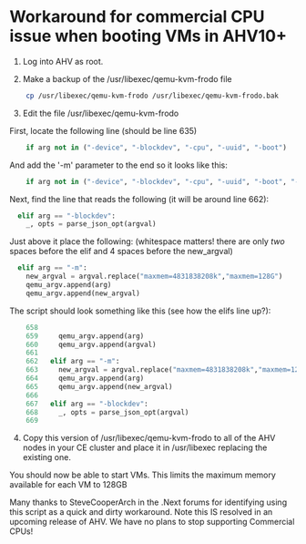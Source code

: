# Workaround for commercial CPU issue when booting VMs in AHV10+

1. Log into AHV as root.   

2. Make a backup of the /usr/libexec/qemu-kvm-frodo file

```bash
    cp /usr/libexec/qemu-kvm-frodo /usr/libexec/qemu-kvm-frodo.bak
```

3. Edit the file /usr/libexec/qemu-kvm-frodo 

First, locate the following line (should be line 635)

```python
    if arg not in ("-device", "-blockdev", "-cpu", "-uuid", "-boot")
```

And add the '-m' parameter to the end so it looks like this:

```python
    if arg not in ("-device", "-blockdev", "-cpu", "-uuid", "-boot", "-m")
```

Next, find the line that reads the following (it will be around line 662):

```python
  elif arg == "-blockdev":
    _, opts = parse_json_opt(argval)
```

Just above it place the following:  (whitespace matters! there are only *two* spaces before the elif and 4 spaces before the new_argval)

```python
  elif arg == "-m":
    new_argval = argval.replace("maxmem=4831838208k","maxmem=128G")
    qemu_argv.append(arg)
    qemu_argv.append(new_argval)
```

The script should look something like this (see how the elifs line up?):

```python
    658
    659     qemu_argv.append(arg)
    660     qemu_argv.append(argval)
    661
    662   elif arg == "-m":
    663     new_argval = argval.replace("maxmem=4831838208k","maxmem=128G")
    664     qemu_argv.append(arg)
    665     qemu_argv.append(new_argval)
    666
    667   elif arg == "-blockdev":
    668     _, opts = parse_json_opt(argval)
    669
```

4.  Copy this version of /usr/libexec/qemu-kvm-frodo to all of the AHV nodes in your CE cluster and place it in /usr/libexec replacing the existing one.

You should now be able to start VMs.   This limits the maximum memory available for each VM to 128GB

Many thanks to SteveCooperArch in the .Next forums for identifying using this script as a quick and dirty workaround.   Note this IS resolved in an upcoming release of AHV.   We have no plans to stop supporting Commercial CPUs!
